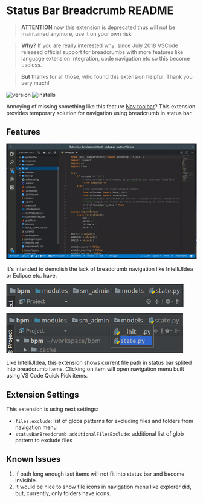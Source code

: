 # Status Bar Breadcrumb README

> **ATTENTION** now this extension is deprecated thus will not be maintained anymore, use it on your own risk

> **Why?** If you are really interested why: since July 2018 VSCode released official support for breadcrumbs with more features like language extension integration, code navigation etc so this become useless.

> **But** thanks for all those, who found this extension helpful. Thank you very much!

![version](https://vsmarketplacebadge.apphb.com/version-short/danields761.status-bar-breadcrumb.svg)
![installs](https://vsmarketplacebadge.apphb.com/installs-short/danields761.status-bar-breadcrumb.svg)

Annoying of missing something like this feature [Nav toolbar](https://github.com/Microsoft/vscode/pull/31162)?
This extension provides temporary solution for navigation using breadcrumb in status bar.

## Features

![Demo](https://github.com/danields761/status-bar-breadcrumb/raw/master/images/demo.gif)

It's intended to demolish the lack of breadcrumb navigation like IntelliJIdea or Eclipce etc. have.

![Demo](https://github.com/danields761/status-bar-breadcrumb/raw/master/images/desired_feature.png)

![Demo](https://github.com/danields761/status-bar-breadcrumb/raw/master/images/desired_feature_opened.png)

Like IntelliJIdea, this extension shows current file path in status bar splited into breadcrumb items. Clicking on item will open navigation menu built using VS Code Quick Pick items.

## Extension Settings

This extension is using next settings:

* `files.exclude`: list of globs patterns for excluding files and folders from navigation menu
* `statusBarBreadcrumb.additionalFilesExclude`: additional list of glob pattern to exclude files

## Known Issues

1. If path long enough last items will not fit into status bar and become invisible.
2. It would be nice to show file icons in navigation menu like explorer did, but, currently, only folders have icons.
